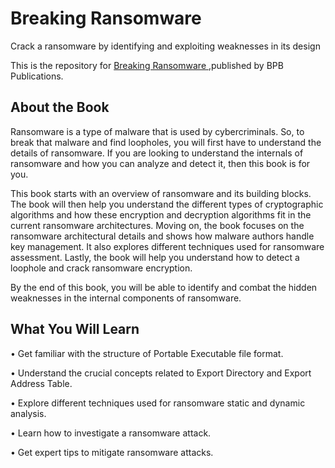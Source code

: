 # Breaking Ransomware 

Crack a ransomware by identifying and exploiting weaknesses in its design

This is the repository for [Breaking Ransomware
](https://bpbonline.com/products/breaking-ransomware?variant=42598680395976),published by BPB Publications. 

## About the Book
Ransomware is a type of malware that is used by cybercriminals. So, to break that malware and find loopholes, you will first have to understand the details of ransomware. If you are looking to understand the internals of ransomware and how you can analyze and detect it, then this book is for you.

This book starts with an overview of ransomware and its building blocks. The book will then help you understand the different types of cryptographic algorithms and how these encryption and decryption algorithms fit in the current ransomware architectures. Moving on, the book focuses on the ransomware architectural details and shows how malware authors handle key management. It also explores different techniques used for ransomware assessment. Lastly, the book will help you understand how to detect a loophole and crack ransomware encryption.

By the end of this book, you will be able to identify and combat the hidden weaknesses in the internal components of ransomware.

## What You Will Learn
•  Get familiar with the structure of Portable Executable file format.

•  Understand the crucial concepts related to Export Directory and Export Address Table.

•  Explore different techniques used for ransomware static and dynamic analysis.

•  Learn how to investigate a ransomware attack.

•  Get expert tips to mitigate ransomware attacks.

